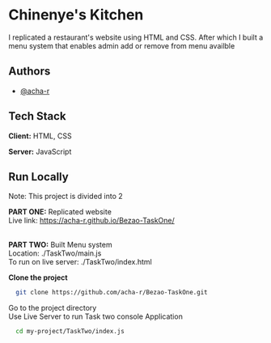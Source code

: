 # Chinenye's Kitchen
I replicated a restaurant's website using HTML and CSS.
After which I built a menu system that enables admin add or remove from menu availble

## Authors

- [@acha-r](https://www.github.com/acha-r)


## Tech Stack

**Client:** HTML, CSS

**Server:** JavaScript


## Run Locally

Note: This project is divided into 2 

**PART ONE:** Replicated website <br />
Live link: https://acha-r.github.io/Bezao-TaskOne/<br />
<br />

**PART TWO:** Built Menu system<br />
Location: ./TaskTwo/main.js<br />
To run on live server: ./TaskTwo/index.html<br />

**Clone the project**

```bash
  git clone https://github.com/acha-r/Bezao-TaskOne.git
```

Go to the project directory<br />
Use Live Server to run Task two console Application

```bash
  cd my-project/TaskTwo/index.js  
  
```
